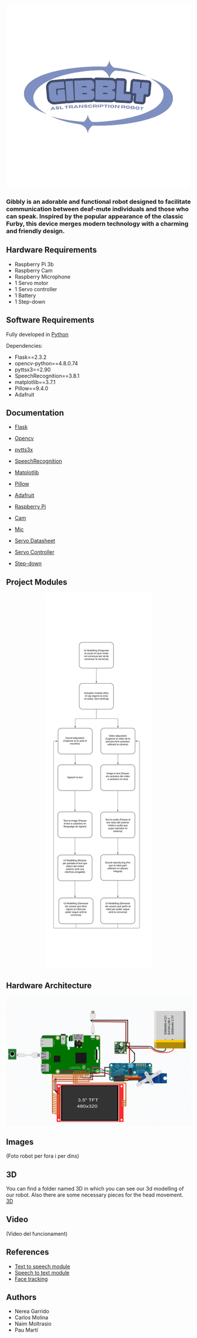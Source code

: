 <div align="center">
  <img src="images/logo.png" alt="Gibbly" >
</div>

<h3>Gibbly is an adorable and functional robot designed to facilitate communication between deaf-mute individuals and those who can speak. Inspired by the popular appearance of the classic Furby, this device merges modern technology with a charming and friendly design. </h3>

## Hardware Requirements
- Raspberry Pi 3b
- Raspberry Cam
- Raspberry Microphone
- 1 Servo motor
- 1 Servo controller
- 1 Battery
- 1 Step-down

## Software Requirements
Fully developed in [Python](https://www.python.org/)

Dependencies:
- Flask==2.3.2
- opencv-python==4.8.0.74
- pyttsx3==2.90
- SpeechRecognition==3.8.1
- matplotlib==3.7.1
- Pillow==9.4.0
- Adafruit

## Documentation
- [Flask](https://flask.palletsprojects.com/en/3.0.x/)
- [Opencv](https://opencv.org/)
- [pytts3x](https://pypi.org/project/pyttsx3/)
- [SpeechRecognition](https://pypi.org/project/SpeechRecognition/)
- [Matplotlib](https://matplotlib.org/)
- [Pillow](https://pypi.org/project/pillow/)
- [Adafruit](./Hardware/Pantalla.jpg)

- [Raspberry Pi](https://www.raspberrypi.com/documentation/)
- [Cam](./Hardware/CAMMODV2.pdf)
- [Mic](./Hardware/Micro.pdf)
- [Servo Datasheet](./Hardware/sg90_datasheet.pdf)
- [Servo Controller](./Hardware/PCA9685.pdf)
- [Step-down](./Hardware/Step-down.pdf)

## Project Modules
<div align="center">
  <img src="images/Flow Chart.png" alt="DiagdeFlux" >
</div>

## Hardware Architecture
<div align="center">
  <img src="images/fritzing.png" alt="fritzing" >
</div>

## Images
(Foto robot per fora i per dins)

## 3D
You can find a folder named 3D in which you can see our 3d modelling of our robot. Also there are some necessary pieces for the head movement.
[3D](./3D)

## Video
(Video del funcionament)

## References
- [Text to speech module](https://platform.openai.com/docs/guides/text-to-speech)
- [Speech to text module](https://platform.openai.com/docs/guides/speech-to-text/quickstart)
- [Face tracking](https://www.instructables.com/Pan-Tilt-face-tracking-with-the-raspberry-pi/)

## Authors
- Nerea Garrido
- Carlos Molina
- Naim Moltrasio
- Pau Martí
